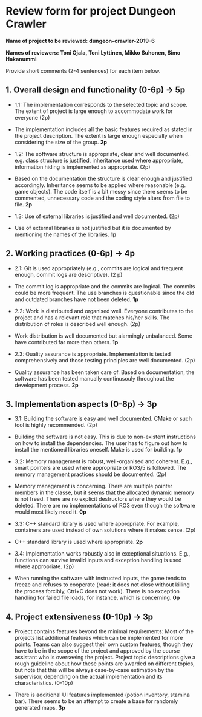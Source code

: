 # Review form for project Dungeon Crawler

**Name of project to be reviewed: dungeon-crawler-2019-6**

**Names of reviewers: Toni Ojala, Toni Lyttinen, Mikko Suhonen, Simo Hakanummi**

Provide short comments (2-4 sentences) for each item below.

## 1. Overall design and functionality (0-6p) -> 5p

* 1.1: The implementation corresponds to the selected topic and scope.
The extent of project is large enough to accommodate work for everyone (2p)

- The implementation includes all the basic features required as stated in the project description.
The extent is large enough especially when considering  the size of the group. **2p**


* 1.2: The software structure is appropriate, clear and well
documented. e.g. class structure is justified, inheritance used where
appropriate, information hiding is implemented as appropriate. (2p)

- Based on the documentation the structure is clear enough and justified accordingly.
Inheritance seems to be applied where reasonable (e.g. game objects).
The code itself is a bit messy since there seems to be commented, unnecessary code and the coding style alters from file to file. **2p**


* 1.3: Use of external libraries is justified and well documented. (2p)

- Use of external libraries is not justified but it is documented by mentioning the names of the libraries. **1p**

## 2. Working practices (0-6p) -> 4p

* 2.1: Git is used appropriately (e.g., commits are logical and
frequent enough, commit logs are descriptive). (2 p)

- The commit log is appropriate and the commits are logical. The commits could be more frequent.
The use branches is questionable since the old and outdated branches have not been deleted. **1p**


* 2.2: Work is distributed and organised well. Everyone contributes to
the project and has a relevant role that matches his/her skills. The
distribution of roles is described well enough. (2p)

- Work distribution is well documented but alarmingly unbalanced. Some have contributed far more than others. **1p**


* 2.3: Quality assurance is appropriate. Implementation is tested
comprehensively and those testing principles are well documented. (2p)

- Quality assurance has been taken care of. Based on documentation, the software has been tested manually continusouly throughout the development process. **2p**


## 3. Implementation aspects (0-8p) -> 3p

* 3.1: Building the software is easy and well documented. CMake or
such tool is highly recommended. (2p)

- Building the software is not easy. This is due to non-existent instructions on how to install the dependencies.
The user has to figure out how to install the mentioned libraries oneself. Make is used for building. **1p**


* 3.2: Memory management is robust, well-organised and
coherent. E.g., smart pointers are used where appropriate or RO3/5 is
followed. The memory management practices should be documented. (2p)

- Memory management is concerning. There are multiple pointer members in the classe, but it seems that the allocated dynamic memory is not freed.
There are no explicit destructors where they would be deleted. There are no implementations of RO3 even though the software would most likely need it. **0p**


* 3.3: C++ standard library is used where appropriate. For example,
containers are used instead of own solutions where it makes sense. (2p)

- C++ standard library is used where appropriate. **2p**


* 3.4: Implementation works robustly also in exceptional
situations. E.g., functions can survive invalid inputs and exception
handling is used where appropriate. (2p)

- When running the software with instructed inputs, the game tends to freeze and refuses to cooperate (read: it does not close without killing the process forcibly, Ctrl+C does not work). There is no exception handling for failed file loads, for instance, which is concerning. **0p**


## 4. Project extensiveness (0-10p) -> 3p

* Project contains features beyond the minimal requirements: Most of
the projects list additional features which can be implemented for
more points. Teams can also suggest their own custom features, though
they have to be in the scope of the project and approved by the course
assistant who is overseeing the project. Project topic descriptions
give a rough guideline about how these points are awarded on different
topics, but note that this will be always case-by-case estimation by
the supervisor, depending on the actual implementation and its
characteristics. (0-10p)

- There is additional UI features implemented (potion inventory, stamina bar). There seems to be an attempt to create a base for randomly generated maps. **3p**
